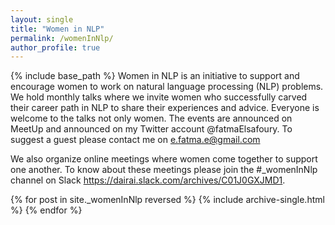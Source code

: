 ```yaml
---
layout: single
title: "Women in NLP"
permalink: /womenInNlp/
author_profile: true
---
```

{% include base_path %}
Women in NLP is an initiative to support and encourage women to work on natural language processing (NLP) problems. We hold monthly talks where we invite women who successfully carved their career path in NLP to share their experiences and advice. Everyone is welcome to the talks not only women. The events are announced on MeetUp and announced on my Twitter account @fatmaElsafoury.
To suggest a guest please contact me on e.fatma.e@gmail.com

We also organize online meetings where women come together to support one another.
To know about these meetings please join the #_womenInNlp channel on Slack https://dairai.slack.com/archives/C01J0GXJMD1.

{% for post in site._womenInNlp reversed %}
{% include archive-single.html %}
{% endfor %}
